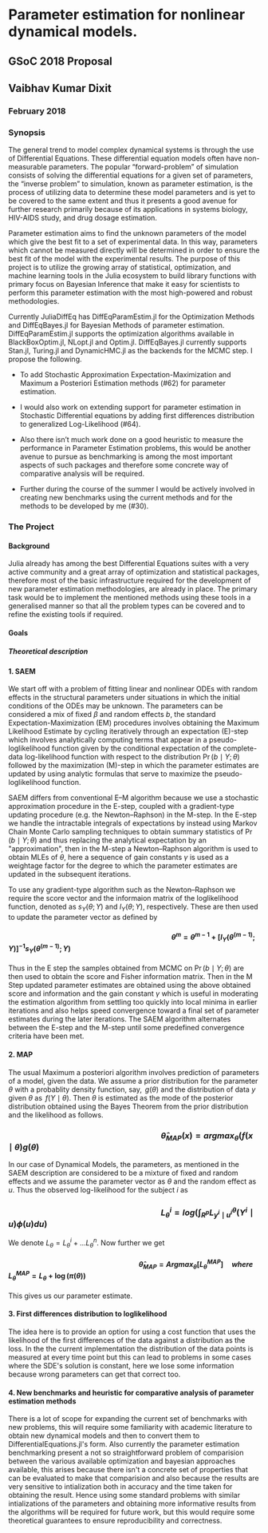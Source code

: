 
#  **Parameter estimation for nonlinear dynamical models.**
##                                **GSoC 2018 Proposal**

##                                **Vaibhav Kumar Dixit**
###                                   **February 2018**


### **Synopsis**


The general trend to model complex dynamical systems is through the use of Differential Equations. These differential equation models often have non-measurable parameters. The popular “forward-problem” of simulation consists of solving the differential equations for a given set of parameters, the “inverse problem” to simulation, known as parameter estimation, is the process of utilizing data to determine these model parameters and is yet to be covered to the same extent and thus it presents a good avenue for further research primarily because of its applications in systems biology, HIV-AIDS study, and drug dosage estimation.

Parameter estimation aims to find the unknown parameters of the model which give the best fit to a set of experimental data. In this way, parameters which cannot be measured directly will be determined in order to ensure the best fit of the model with the experimental results. The purpose of this project is to utilize the growing array of statistical, optimization, and machine learning tools in the Julia ecosystem to build library functions with primary focus on Bayesian Inference that make it easy for scientists to perform this parameter estimation with the most high-powered and robust methodologies.

Currently JuliaDiffEq has DiffEqParamEstim.jl for the Optimization Methods and DiffEqBayes.jl for Bayesian Methods of parameter estimation. DiffEqParamEstim.jl supports the optimization algorithms available in  BlackBoxOptim.jl, NLopt.jl and Optim.jl. DiffEqBayes.jl currently supports Stan.jl, Turing.jl and DynamicHMC.jl as the backends for the MCMC step. I propose the following.

* To add Stochastic Approximation Expectation-Maximization and Maximum a Posteriori Estimation methods (#62) for parameter estimation.

* I would also work on extending support for parameter estimation in  Stochastic Differential equations by adding first differences distribution to generalized Log-Likelihood (#64).

* Also there isn’t much work done on a good heuristic  to measure the performance in Parameter Estimation problems, this would be another avenue to pursue as benchmarking is among the most important aspects of such packages and therefore some concrete way of comparative analysis will be required.

* Further during the course of the summer I would be actively involved in creating new benchmarks using the current methods and for the methods to be developed by me (#30). 




### **The Project**
#### **Background**

Julia already has among the best Differential Equations suites with a very active community and a great array of optimization and statistical packages, therefore most of the basic infrastructure required for the development of new parameter estimation methodologies, are already in place. The primary task would be to implement the mentioned methods using these tools in a generalised manner so that all the problem types can be covered and to refine the existing tools if required.







#### **Goals**

##### **Theoretical description**

#### 1. SAEM

We start off with a problem of fitting linear and nonlinear ODEs with random effects in the structural parameters under situations in which the initial conditions of the ODEs may be unknown. The parameters can be considered a mix of fixed $\beta$ and random effects $b$, the standard Expectation-Maximization (EM) procedures involves obtaining the Maximum Likelihood Estimate by cycling iteratively through an expectation (E)-step which involves analytically computing terms that appear in a pseudo-loglikelihood function given by the conditional expectation of the complete-data log-likelihood function with respect to the distribution $\Pr( b \mid Y;\theta )$ followed by the maximization (M)-step in which the parameter estimates are updated by using analytic formulas that serve to maximize the pseudo-loglikelihood function. 

SAEM differs from conventional E–M algorithm because we use a stochastic approximation procedure in the E-step, coupled with a gradient-type updating procedure (e.g. the Newton–Raphson) in the M-step. In the E-step we handle the intractable integrals of expectations by instead using Markov Chain Monte Carlo sampling techniques to obtain summary statistics of $\Pr( b \mid Y;\theta )$ and thus replacing the analytical expectation by an "approximation", then in the M-step a Newton–Raphson algorithm is used to obtain MLEs of $\theta$, here a sequence of gain constants $\gamma$ is used as a weightage factor for the degree to which the parameter estimates are updated in the subsequent iterations.      

To use any gradient-type algorithm such as the Newton–Raphson we require the score vector and the informaion matrix of the loglikelihood function,
denoted as $s_Y(\theta; Y)$ and $I_Y(\theta; Y)$, respectively. These are then used to update the parameter vector as defined by

#### $\qquad \qquad\qquad\qquad\qquad\qquad\qquad\qquad\qquad\qquad \theta^{m} = \theta^{m-1} + [I_Y(\theta^{(m−1)} ; Y)]^{−1}  s_Y(\theta^{(m−1)} ; Y)$

Thus in the E step the samples obtained from MCMC on $\Pr( b \mid Y;\theta )$ are then used to obtain the score and Fisher information matrix.
Then in the M Step updated parameter estimates are obtained using the above obtained score and information and the gain constant $\gamma$ which is useful in moderating the estimation algorithm from settling too quickly into local minima in earlier iterations and also helps speed convergence toward a final set of parameter estimates during the later iterations. The SAEM algorithm alternates between the E-step and the M-step until some predefined convergence criteria have been met.

#### 2. MAP

The usual Maximum a posteriori algorithm involves prediction of parameters of a model, given the data. We assume a prior distribution for the parameter $\theta$ with a probablity density function, say, $\,g(\theta)$ and the distribution of data $y$ given $\theta$ as $\,f(Y\mid \theta)$. Then $\theta$ is estimated as the mode of the posterior distribution obtained using the Bayes Theorem from the prior distribution and the likelihood as follows.

### $\qquad\qquad\qquad\qquad\qquad \qquad\qquad\qquad \hat\theta_{MAP}(x) = argmax_\theta(f(x\mid \theta)g(\theta)$

In our case of Dynamical Models, the parameters, as mentioned in the SAEM description are considered to be a mixture of fixed and random effects and we assume the parameter vector as $\theta$ and the random effect as $u$. Thus the observed log-likelihood for the subject $i$ as

### $\qquad\qquad\qquad\qquad\qquad\qquad\qquad\qquad L_\theta^i = log(\int_{R^p}L^\theta_{y^i\mid u^i}(Y^i\mid u)\phi(u)du)$

We denote $L_\theta = L^i_\theta+...L^n_\theta$. Now further we get 
#### $\qquad\qquad\qquad\qquad\qquad\qquad\qquad\qquad \hat \theta_{MAP} = Argmax_\theta[L^{MAP}_\theta] \quad where \; L^{MAP}_\theta = L_\theta + \log(\pi(\theta))$  

This gives us our parameter estimate.

#### 3. First differences distribution to loglikelihood

The idea here is to provide an option for using a cost function that uses the likelihood of the first differences of the data against a distribution as the loss. In the the current implementation the distribution of the data points is measured at every time point but this can lead to problems in some cases where the SDE's solution is constant, here we lose some information because wrong parameters can get that correct too.

#### 4. New benchmarks and heuristic for comparative analysis of parameter estimation methods

There is a lot of scope for expanding the current set of benchmarks with new problems, this will require some familiarity with academic literature to obtain new dynamical models and then to convert them to DifferentialEquations.jl's form. Also currently the parameter estimation benchmarking present a not so straightforward problem of comparision between the various available optimization and bayesian approaches available, this arises because there isn't a concrete set of properties that can be evaluated to make that comparision and also because the results are very sensitive to intialization both in accuracy and the time taken for obtaining the result. Hence using some standard problems with similar intializations of the parameters and obtaining more informative results from the algorithms will be required for future work, but this would require some theoretical guarantees to ensure reproducibility and correctness.    
